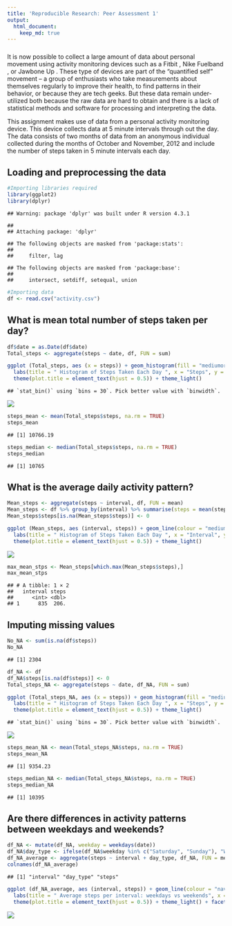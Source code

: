 ```yaml
---
title: 'Reproducible Research: Peer Assessment 1'
output: 
  html_document:
    keep_md: true
---
```




##### 
It is now possible to collect a large amount of data about personal movement using activity monitoring devices such as a 
Fitbit
, 
Nike Fuelband
, or 
Jawbone Up
. These type of devices are part of the “quantified self” movement – a group of enthusiasts who take measurements about themselves regularly to improve their health, to find patterns in their behavior, or because they are tech geeks. But these data remain under-utilized both because the raw data are hard to obtain and there is a lack of statistical methods and software for processing and interpreting the data.

This assignment makes use of data from a personal activity monitoring device. This device collects data at 5 minute intervals through out the day. The data consists of two months of data from an anonymous individual collected during the months of October and November, 2012 and include the number of steps taken in 5 minute intervals each day.


## Loading and preprocessing the data

```r
#Importing libraries required
library(ggplot2)
library(dplyr)
```

```
## Warning: package 'dplyr' was built under R version 4.3.1
```

```
## 
## Attaching package: 'dplyr'
```

```
## The following objects are masked from 'package:stats':
## 
##     filter, lag
```

```
## The following objects are masked from 'package:base':
## 
##     intersect, setdiff, setequal, union
```

```r
#Importing data
df <- read.csv("activity.csv")
```
## What is mean total number of steps taken per day?


```r
df$date = as.Date(df$date)
Total_steps <- aggregate(steps ~ date, df, FUN = sum)

ggplot (Total_steps, aes (x = steps)) + geom_histogram(fill = "mediumorchid3") +
  labs(title = " Histogram of Steps Taken Each Day ", x = "Steps", y = "Frequency") +
  theme(plot.title = element_text(hjust = 0.5)) + theme_light()
```

```
## `stat_bin()` using `bins = 30`. Pick better value with `binwidth`.
```

![](PA1_template_files/figure-html/unnamed-chunk-2-1.png)<!-- -->

```r
steps_mean <- mean(Total_steps$steps, na.rm = TRUE)
steps_mean
```

```
## [1] 10766.19
```

```r
steps_median <- median(Total_steps$steps, na.rm = TRUE)
steps_median
```

```
## [1] 10765
```

## What is the average daily activity pattern?


```r
Mean_steps <- aggregate(steps ~ interval, df, FUN = mean)
Mean_steps <- df %>% group_by(interval) %>% summarise(steps = mean(steps, na.rm = TRUE))
Mean_steps$steps[is.na(Mean_steps$steps)] <- 0

ggplot (Mean_steps, aes (interval, steps)) + geom_line(colour = "mediumorchid3") +
  labs(title = " Histogram of Steps Taken Each Day ", x = "Interval", y = "Average Steps across all days") +
  theme(plot.title = element_text(hjust = 0.5)) + theme_light()
```

![](PA1_template_files/figure-html/unnamed-chunk-3-1.png)<!-- -->

```r
max_mean_stps <- Mean_steps[which.max(Mean_steps$steps),]
max_mean_stps
```

```
## # A tibble: 1 × 2
##   interval steps
##      <int> <dbl>
## 1      835  206.
```

## Imputing missing values


```r
No_NA <- sum(is.na(df$steps))
No_NA
```

```
## [1] 2304
```

```r
df_NA <- df
df_NA$steps[is.na(df$steps)] <- 0
Total_steps_NA <- aggregate(steps ~ date, df_NA, FUN = sum)

ggplot (Total_steps_NA, aes (x = steps)) + geom_histogram(fill = "mediumorchid3") +
  labs(title = " Histogram of Steps Taken Each Day ", x = "Steps", y = "Frequency") +
  theme(plot.title = element_text(hjust = 0.5)) + theme_light()
```

```
## `stat_bin()` using `bins = 30`. Pick better value with `binwidth`.
```

![](PA1_template_files/figure-html/unnamed-chunk-4-1.png)<!-- -->

```r
steps_mean_NA <- mean(Total_steps_NA$steps, na.rm = TRUE)
steps_mean_NA
```

```
## [1] 9354.23
```

```r
steps_median_NA <- median(Total_steps_NA$steps, na.rm = TRUE)
steps_median_NA
```

```
## [1] 10395
```

## Are there differences in activity patterns between weekdays and weekends?


```r
df_NA <- mutate(df_NA, weekday = weekdays(date))
df_NA$day_type <- ifelse(df_NA$weekday %in% c("Saturday", "Sunday"), "Weekend", "Weekday")
df_NA_average <- aggregate(steps ~ interval + day_type, df_NA, FUN = mean)
colnames(df_NA_average)
```

```
## [1] "interval" "day_type" "steps"
```

```r
ggplot (df_NA_average, aes (interval, steps)) + geom_line(colour = "navajowhite3") +
  labs(title = " Average steps per interval: weekdays vs weekends", x = "Interval", y = "Average numer of steps") +
  theme(plot.title = element_text(hjust = 0.5)) + theme_light() + facet_grid(day_type ~ .)
```

![](PA1_template_files/figure-html/unnamed-chunk-5-1.png)<!-- -->
